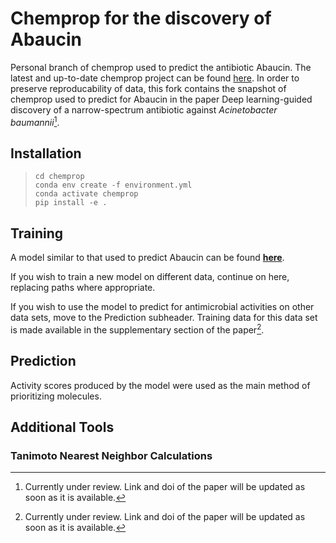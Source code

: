 # Chemprop for the discovery of Abaucin
Personal branch of chemprop used to predict the antibiotic Abaucin.
The latest and up-to-date chemprop project can be found [here](https://github.com/chemprop/chemprop "Chemprop's Github"). In order to preserve reproducability of data, this fork contains the snapshot of chemprop used to predict for Abaucin in the paper Deep learning-guided discovery of a narrow-spectrum antibiotic against *Acinetobacter baumannii*[^1]. 

## Installation

>```git clone https://github.com/chemprop/chemprop.git
>cd chemprop
>conda env create -f environment.yml
>conda activate chemprop
>pip install -e .
>```

## Training
A model similar to that used to predict Abaucin can be found [**here**](models/final_model).

If you wish to train a new model on different data, continue on here, replacing paths where appropriate. 

If you wish to use the model to predict for antimicrobial activities on other data sets, move to the Prediction subheader. Training data for this data set is made available in the supplementary section of the paper[^1]. 




## Prediction
Activity scores produced by the model were used as the main method of prioritizing molecules. 

## Additional Tools

### Tanimoto Nearest Neighbor Calculations




[^1]: Currently under review. Link and doi of the paper will be updated as soon as it is available. 

